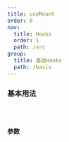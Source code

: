 ```yaml
---
title: useMount
order: 0
nav:
  title: Hooks
  order: 1
  path: /src
group:
  title: 基础Hooks
  path: /basis
---
```


### 基本用法

<code src="./demo/demo1.tsx" />

### 参数

<API hideTitle src="./index.ts" />

<!-- | 参数 | 说明               | 类型         | 默认值 |
| ---- | ------------------ | ------------ | ------ |
| fn   | 初始化时执行的函数 | `() => void` | -      | -->
